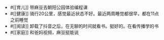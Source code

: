 - #[[育儿]] 带麻豆去朝阳公园体验编程课
- #[[健康]] 骑行20公里，感觉最近状态不好。最近两周睡觉都很早，都在11点之前睡觉
- #[[阅读]] 卸载了抖音之后，在无聊的时间就看书。挺好的。在看传播学的书
- #[[家庭]] 和爸妈视频，麻豆挺能说
